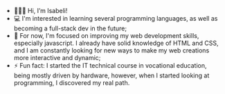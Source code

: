 - 👩🏽‍💻 Hi, I’m Isabeli!
- 💻 I'm interested in learning several programming languages, as well as becoming a full-stack dev in the future;
- 💞️ For now, I'm focused on improving my web development skills, especially javascript. I already have solid knowledge of HTML and CSS, and I am constantly looking for new ways to make my web creations more interactive and dynamic;
- ⚡ Fun fact: I started the IT technical course in vocational education, being mostly driven by hardware, however, when I started looking at programming, I discovered my real path.

 <!---
CodingIsabeli/CodingIsabeli is a ✨ special ✨ repository because its `README.md` (this file) appears on your GitHub profile.
You can click the Preview link to take a look at your changes.
--->
